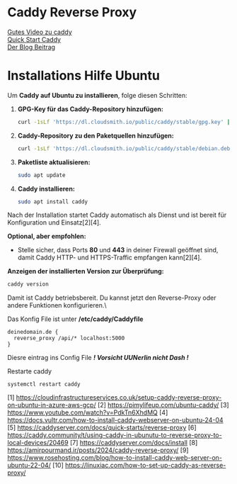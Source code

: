 # Caddy Reverse Proxy

[Gutes Video zu caddy](https://youtu.be/I8c7u28K9z8?si=0hvCDo1YAPKrcFjW)\
[Quick Start Caddy](https://caddyserver.com/docs/quick-starts/reverse-proxy)\
[Der Blog Beitrag](https://jusec.me/caddy/)

# Installations Hilfe Ubuntu

Um **Caddy auf Ubuntu zu installieren**, folge diesen Schritten:

1. **GPG-Key für das Caddy-Repository hinzufügen:**
   ```bash
   curl -1sLf 'https://dl.cloudsmith.io/public/caddy/stable/gpg.key' | sudo gpg --dearmor -o /usr/share/keyrings/caddy-stable-archive-keyring.gpg
   ```
2. **Caddy-Repository zu den Paketquellen hinzufügen:**
   ```bash
   curl -1sLf 'https://dl.cloudsmith.io/public/caddy/stable/debian.deb.txt' | sudo tee /etc/apt/sources.list.d/caddy-stable.list
   ```
3. **Paketliste aktualisieren:**
   ```bash
   sudo apt update
   ```
4. **Caddy installieren:**
   ```bash
   sudo apt install caddy
   ```
   
Nach der Installation startet Caddy automatisch als Dienst und ist bereit für Konfiguration und Einsatz[2][4].

**Optional, aber empfohlen:**  
- Stelle sicher, dass Ports **80** und **443** in deiner Firewall geöffnet sind, damit Caddy HTTP- und HTTPS-Traffic empfangen kann[2][4].

**Anzeigen der installierten Version zur Überprüfung:**
```bash
caddy version
```
Damit ist Caddy betriebsbereit. Du kannst jetzt den Reverse-Proxy oder andere Funktionen konfigurieren.\

Das Konfig File ist unter **/etc/caddy/Caddyfile**
```
deinedomain.de {
  reverse_proxy /api/* localhost:5000
}
```
Diesre eintrag ins Config File ***! Vorsicht UUNerlin nicht Dash !***

Restarte caddy
```
systemctl restart caddy
```

[1] https://cloudinfrastructureservices.co.uk/setup-caddy-reverse-proxy-on-ubuntu-in-azure-aws-gcp/
[2] https://pimylifeup.com/ubuntu-caddy/
[3] https://www.youtube.com/watch?v=PdkTn6XhdMQ
[4] https://docs.vultr.com/how-to-install-caddy-webserver-on-ubuntu-24-04
[5] https://caddyserver.com/docs/quick-starts/reverse-proxy
[6] https://caddy.community/t/using-caddy-in-ubunutu-to-reverse-proxy-to-local-devices/20469
[7] https://caddyserver.com/docs/install
[8] https://amirpourmand.ir/posts/2024/caddy-reverse-proxy/
[9] https://www.rosehosting.com/blog/how-to-install-caddy-web-server-on-ubuntu-22-04/
[10] https://linuxiac.com/how-to-set-up-caddy-as-reverse-proxy/
